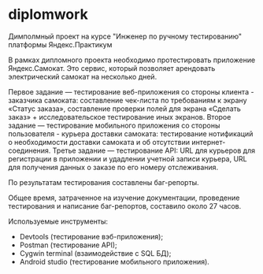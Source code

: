 # diplomwork
Димполмный проект на курсе "Инженер по ручному тестированию" платформы Яндекс.Практикум

В рамках дипломного проекта необходимо протестировать приложение Яндекс.Самокат.  Это сервис, который позволяет арендовать электрический самокат на несколько дней.

Первое задание — тестирование веб-приложения со стороны клиента - заказчика самоката: составление чек-листа по требованиям к экрану «Статус заказа», составление проверки полей для экрана «Сделать заказ» + исследовательское тестирование иных экранов.
Второе задание — тестирование мобильного приложения со стороны пользователя - курьера доставки самоката: тестирование нотификаций о необходимости доставки самоката и об отсутствии интернет-соединения. 
Третье задание — тестирование API: URL для курьеров для регистрации в приложении и удадлении учетной записи курьера, URL для получения данных о заказе по его номеру отслеживания. 

По результатам тестирования составлены баг-репорты.

Общее время, затраченное  на изучение документации, проведение тестирования и написание баг-репортов, составило около 27 часов.

Используемые инструменты:
 - Devtools (тестирование вэб-приложения);
- Postman (тестирование API);
- Cygwin terminal (взаимодействие с SQL БД);
- Android studio (тестирование мобильного приложения).

